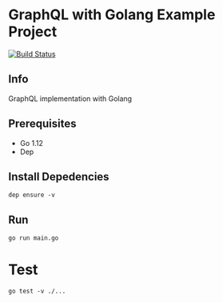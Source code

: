 # GraphQL with Golang Example Project

[![Build Status](https://github.com/rendyfebry/go-graphql-example/workflows/main-action/badge.svg)](https://github.com/rendyfebry/go-graphql-example/actions)

## Info

GraphQL implementation with Golang

## Prerequisites

- Go 1.12
- Dep

## Install Depedencies

```
dep ensure -v
```

## Run

```
go run main.go
```

# Test

```
go test -v ./...
```
